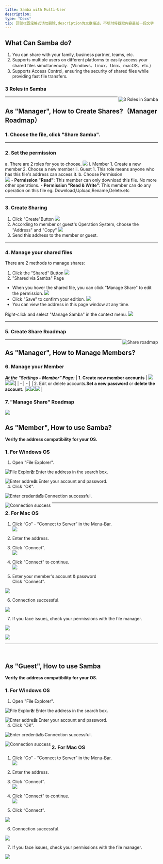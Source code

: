 ```yaml
---
title: Samba with Multi-User
description: 
type: "Docs"
tip: 顶部栏固定格式请勿删除,description为文章描述，不填时将截取内容最前一段文字
---
```


## What Can Samba do?
1. You can share with your family, business partner, teams, etc.
2. Supports multiple users on different platforms to easily access your shared files simultaneously.（Windows、Linux、Unix、macOS、etc.）
3. Supports Access Control, ensuring the security of shared files while providing fast file transfers.
### 3 Roles in Samba
<img align="right" src="https://manage.icewhale.io/api/static/docs/1728713979484_image.png" alt="3 Roles in Samba">

---

## As "Manager", How to Create Shares?（Manager Roadmap）

### 1. Choose the file, click "Share Samba".
---
### 2. Set the permission
  a. There are 2 roles for you to choose.
  ![](https://manage.icewhale.io/api/static/docs/1740992784503_image.png)
    i. Member
      1. Create a new member
      2. Choose a new member
    ii. Guest
      1. This role means anyone who has this file's address can access it.
  b. Choose Permission  
   ![](https://manage.icewhale.io/api/static/docs/1740992893483_image.png)
    - **Permission "Read"**:
      This member can only download this file. No more other operations.
    - **Permission "Read & Write"**:
      This member can do any operation on this file
       eg. Download,Upload,Rename,Delete.etc

---

### 3. Create Sharing
1. Click "Create"Button
![](https://manage.icewhale.io/api/static/docs/1740993188346_image.png)
2. According to member or guest's Operation System, choose the "Address" and "Copy"
![](https://manage.icewhale.io/api/static/docs/1740993208509_image.png)
3. Send this address to the member or guest.

---

### 4. Manage your shared files

There are 2 methods to manage shares:
1. Click the "Shared" Button
![](https://manage.icewhale.io/api/static/docs/1740993313383_image.png)
2. "Shared via Samba" Page
  - When you hover the shared file, you can click "Manage Share" to edit the permission.
    ![](https://manage.icewhale.io/api/static/docs/1740993345275_image.png)
  - Click "Save" to confirm your edition.
   ![](https://manage.icewhale.io/api/static/docs/1740993367395_image.png)
  - You can view the address in this page window at any time.

Right-click and select "Manage Samba" in the context menu.
![](https://manage.icewhale.io/api/static/docs/1740993412339_image.png)

---

### 5. Create Share Roadmap
<img align="right" src="https://manage.icewhale.io/api/static/docs/1728714127575_image.png" alt="Share roadmap">

---

## As "Manager", How to Manage Members?

### 6. Manage your Member

***At the "Settings - Member" Page:***
| **1. Create new member accounts** | ![](https://manage.icewhale.io/api/static/docs/1740556673210_img_v3_02js_5652110b-ba30-49f4-8a46-f97dbd7defbg.png) ![](https://manage.icewhale.io/api/static/docs/1740556688981_img_v3_02js_376725eb-69e4-4d95-a07e-87cd87d6694g.png)![](https://manage.icewhale.io/api/static/docs/1740556707102_img_v3_02js_018c5c70-dc76-4e0d-ad51-c08eeee9570g.jpg)|
| - | - |
| 2. Edit or delete accounts.**Set a new password** or **delete the account**. |![](https://manage.icewhale.io/api/static/docs/1740560059915_img_v3_02js_27a8ffc1-bc61-44ec-aceb-f50a2dbc347g.png)![](https://manage.icewhale.io/api/static/docs/1740560070975_img_v3_02js_01b02471-e1f0-476b-9b50-16206153c40g.png)![](https://manage.icewhale.io/api/static/docs/1740560080903_img_v3_02js_5ea14e02-7f6e-45c4-9600-849591fbc96g.png)|

### 7. "Manage Share" Roadmap
![](https://manage.icewhale.io/api/static/docs/1740997058046_tututu.png)


## As "Member",  How to use Samba?

**Verify the address compatibility for your OS.**

### 1. For Windows OS

1. Open "File Explorer".  
<img align="left" src="https://manage.icewhale.io/api/static/docs/1728370332527_4.1.png" alt="File Explorer">

2. Enter the address in the search box.  
<img align="left" src="https://manage.icewhale.io/api/static/docs/1728370346032_4.2.png" alt="Enter address">

3. Enter your account and password.  
4. Click “OK”.  
<img align="left" src="https://manage.icewhale.io/api/static/docs/1728370367682_4.3.png" alt="Enter credentials">

5. Connection successful.  
<img align="left" src="https://manage.icewhale.io/api/static/docs/1728370378592_4.4.png" alt="Connection success">

---

### 2. For Mac OS

1. Click “Go” - “Connect to Server” in the Menu-Bar.  
![](https://manage.icewhale.io/api/static/docs/1728716756088_image.png)

2. Enter the address.  
3. Click “Connect”.  
![](https://manage.icewhale.io/api/static/docs/1728716774112_image.png)

4. Click "Connect" to continue.  
![](https://manage.icewhale.io/api/static/docs/1728716793165_image.png)


5. Enter your member's account & password <br> Click “Connect”.

![](https://manage.icewhale.io/api/static/docs/1728717010704_image.png)



6. Connection successful.


![](https://manage.icewhale.io/api/static/docs/1728716826383_image.png)

7. If you face issues, check your permissions with the file manager.

![](https://manage.icewhale.io/api/static/docs/1728717094721_image.png)


![](https://manage.icewhale.io/api/static/docs/1728716835239_image.png)


---
<br>

## As "Guest", How to use Samba

**Verify the address compatibility for your OS.**

### 1. For Windows OS

1. Open "File Explorer".  
<img align="left" src="https://manage.icewhale.io/api/static/docs/1728370332527_4.1.png" alt="File Explorer">

2. Enter the address in the search box.  
<img align="left" src="https://manage.icewhale.io/api/static/docs/1728370346032_4.2.png" alt="Enter address">

3. Enter your account and password.  
4. Click “OK”.  
<img align="left" src="https://manage.icewhale.io/api/static/docs/1728370367682_4.3.png" alt="Enter credentials">

5. Connection successful.  
<img align="left" src="https://manage.icewhale.io/api/static/docs/1728370378592_4.4.png" alt="Connection success">


### 2. For Mac OS

1. Click “Go” - “Connect to Server” in the Menu-Bar.  
![](https://manage.icewhale.io/api/static/docs/1728716756088_image.png)

2. Enter the address.  
3. Click “Connect”.  
![](https://manage.icewhale.io/api/static/docs/1728716774112_image.png)

4. Click "Connect" to continue.  
![](https://manage.icewhale.io/api/static/docs/1728716793165_image.png)


5. Click “Connect”.  

![](https://manage.icewhale.io/api/static/docs/1728716808184_image.png)

6. Connection successful.  

![](https://manage.icewhale.io/api/static/docs/1728717283253_image.png)

7. If you face issues, check your permissions with the file manager.  

![](https://manage.icewhale.io/api/static/docs/1728716835239_image.png)
